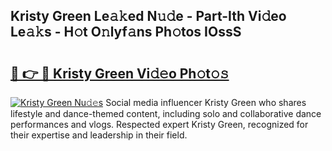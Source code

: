 ## Kristy Green Le𝚊𝚔ed N𝚞𝚍e - Part-Ith Vi𝚍eo Le𝚊𝚔s - H𝚘t O𝚗lyf𝚊ns Ph𝚘tos IOssS

# <h2><a href="http://hf86rp6.feru.top/?c=Kristy+Green">🔗 👉 🔴 Kristy Green Vi𝚍𝚎o Ph𝚘t𝚘𝚜</a></h2>

[![Kristy Green Nu𝚍𝚎s](https://i.imgur.com/0TWrTi3.gif)](http://hf86rp6.feru.top/?c=Kristy+Green)
Social media influencer Kristy Green who shares lifestyle and dance-themed content, including solo and collaborative dance performances and vlogs. Respected expert Kristy Green, recognized for their expertise and leadership in their field. 
